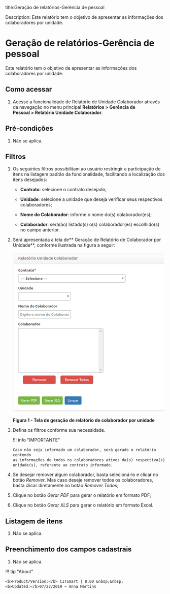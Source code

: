 title:Geração de relatórios-Gerência de pessoal

Description: Este relatório tem o objetivo de apresentar as informações dos
colaboradores por unidade.

# Geração de relatórios-Gerência de pessoal

Este relatório tem o objetivo de apresentar as informações dos colaboradores por
unidade.

Como acessar
-----------

1.  Acesse a funcionalidade de Relatório de Unidade Colaborador através da
    navegação no menu principal **Relatórios > Gerência de Pessoal > Relatório
    Unidade Colaborador**.

Pré-condições
------------

1.  Não se aplica.

Filtros
-------

1.  Os seguintes filtros possibilitam ao usuário restringir a participação de
    itens na listagem padrão da funcionalidade, facilitando a localização dos
    itens desejados:

    -   **Contrato**: selecione o contrato desejado;
  
    -   **Unidade**: selecione a unidade que deseja verificar seus respectivos
    colaboradores;

    -   **Nome do Colaborador**: informe o nome do(s) colaborador(es);

    -   **Colaborador**: será(ão) listado(s) o(s) colaborador(es) escolhido(s) no
    campo anterior.

1.  Será apresentada a tela de** Geração de Relatório de Colaborador por
    Unidade**, conforme ilustrada na figura a seguir:

    ![Criar](images/pessoal.png)

    **Figura 1 - Tela de geração de relatório de colaborador por unidade**

1.  Defina os filtros conforme sua necessidade.

    !!! info "IMPORTANTE"

        Caso não seja informado um colaborador, será gerado o relatório contendo
        as informações de todos os colaboradores ativos da(s) respectiva(s)
        unidade(s), referente ao contrato informado.

1.  Se desejar remover algum colaborador, basta selecioná-lo e clicar no
    botão *Remover*. Mas caso deseje remover todos os colaboradores, basta
    clicar diretamente no botão *Remover Todos*;

2.  Clique no botão *Gerar PDF* para gerar o relatório em formato PDF;

3.  Clique no botão *Gerar XLS* para gerar o relatório em formato Excel.

Listagem de itens
----------------

1.  Não se aplica.

Preenchimento dos campos cadastrais
---------------------------------

1.  Não se aplica.


!!! tip "About"

    <b>Product/Version:</b> CITSmart | 8.00 &nbsp;&nbsp;
    <b>Updated:</b>07/22/2019 – Anna Martins
